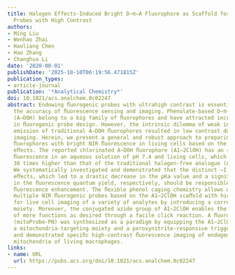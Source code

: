 ```yaml
---
title: Halogen Effects-Induced Bright D−π–A Fluorophore as Scaffold for NIR Fluorogenic
  Probes with High Contrast
authors:
- Ming Liu
- Wenhao Zhai
- Haoliang Chen
- Hao Zhang
- Changhua Li
date: '2020-08-01'
publishDate: '2025-10-10T06:19:56.471815Z'
publication_types:
- article-journal
publication: '*Analytical Chemistry*'
doi: 10.1021/acs.analchem.0c02247
abstract: Endowing ﬂuorogenic probes with ultrahigh contrast is essential to increasing
  the accuracy of ﬂuorescence sensing and imaging. Phenolate-based D−π−A ﬂuorophores
  (A−DOH) belong to a big family of ﬂuorophores and have attracted increasing attention
  in ﬂuorogenic probe design. However, the intrinsic dilemma of weak intracellular
  emission of traditional A−DOH ﬂuorophores resulted in low contrast during live cell
  imaging. Herein, we present a general and robust approach to preparing novel A−DOH
  ﬂuorophores with bright NIR ﬂuorescence in living cells based on the unique halogen
  eﬀects. The reported chlorinated A−DOH ﬂuorophore (A1−2ClOH) has an extremely strong
  ﬂuorescence in an aqueous solution of pH 7.4 and living cells, which is 194 and
  30 times higher than that of the traditional halogen-free analogue (A1−OH), respectively.
  We systematically investigated and demonstrated that the distinct −I and +M halogen
  eﬀects, which led to a drastic decrease in the pKa value and a signiﬁcant enhancement
  in the ﬂuorescence quantum yield, respectively, should be responsible for the tremendous
  ﬂuorescence enhancement. The ﬂexible phenol caging chemistry allows one to prepare
  multiple NIR ﬂuorogenic probes based on the A1−2ClOH scaﬀold with high contrast
  for live cell imaging of a variety of analytes by introducing a corresponding triggering
  moiety. Moreover, the conjugated azide group of A1−2ClOH enables the integration
  of more functions as desired through a facile click reaction. A ﬂuorogenic probe
  (mitoProbe-PN) was synthesized as a paradigm by equipping the A1−2ClOH scaﬀold with
  a mitochondria-targeting moiety and a peroxynitrite-responsive triggering group
  and demonstrated speciﬁc high-contrast ﬂuorescence imaging of endogenous OONO− in
  mitochondria of living macrophages.
links:
- name: URL
  url: https://pubs.acs.org/doi/10.1021/acs.analchem.0c02247
---
```

